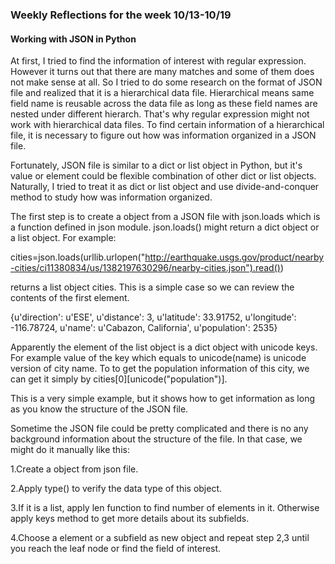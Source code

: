<h3>Weekly Reflections for the week 10/13-10/19</h3>

<h4>Working with JSON in Python</h4>

At first, I tried to find the information of interest with regular expression. However it turns out that there are many matches and some of them does not make sense at all. So I tried to do some research on the format of JSON file and realized that it is a hierarchical data file. Hierarchical means same field name is reusable across the data file as long as these field names are nested under different hierarch. That's why regular expression might not work with hierarchical data files. To find certain information of a hierarchical file, it is necessary to figure out how was information organized in a JSON file.

Fortunately, JSON file is similar to a dict or list object in Python, but it's value or element could be flexible combination of other dict or list objects. Naturally, I tried to treat it as dict or list object and use divide-and-conquer method to study how was information organized.

The first step is to create a object from a JSON file with json.loads which is a function defined in json module. json.loads() might return a dict object or a list object. For example:

cities=json.loads(urllib.urlopen("http://earthquake.usgs.gov/product/nearby-cities/ci11380834/us/1382197630296/nearby-cities.json").read())

returns a list object cities. This is a simple case so we can review the contents of the first element.

{u'direction': u'ESE',
  u'distance': 3,
  u'latitude': 33.91752,
  u'longitude': -116.78724,
  u'name': u'Cabazon, California',
  u'population': 2535}

Apparently the element of the list object is a dict object with unicode keys. For example value of the key which equals to unicode(name) is unicode version of city name. To to get the population information of this city, we can get it simply by cities[0][unicode("population")].

This is a very simple example, but it shows how to get information as long as you know the structure of the JSON file.

Sometime the JSON file could be pretty complicated and there is no any background information about the structure of the file. In that case, we might do it manually like this:

1.Create a object from json file.

2.Apply type() to verify the data type of this object.

3.If it is a list, apply len function to find number of elements in it. Otherwise apply keys method to get more details about its subfields.

4.Choose a element or a subfield as new object and repeat step 2,3 until you reach the leaf node or find the field of interest.
